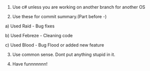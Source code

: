 1. Use c# unless you are working on another branch for another OS

2. Use these for commit summary.(Part before -)

a)  Used Raid - Bug fixes

b)  Used Febreze - Cleaning code

c)  Used Blood - Bug Flood or added new feature 
  
3. Use common sense. Dont put anything stupid in it.

4. Have funnnnnnn!

